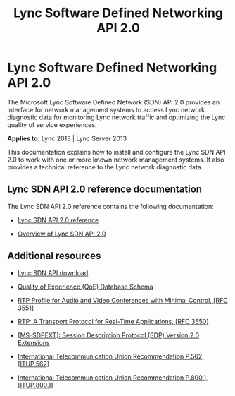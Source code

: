 ﻿---
title: Lync Software Defined Networking API 2.0
TOCTitle: Lync Software Defined Networking API 2.0
ms:assetid: 500a5ede-a425-4c72-909b-35e3dca08292
ms:mtpsurl: https://msdn.microsoft.com/en-us/library/Dn387071(v=office.15)
ms:contentKeyID: 56685840
ms.date: 07/24/2014
mtps_version: v=office.15
---

# Lync Software Defined Networking API 2.0

The Microsoft Lync Software Defined Network (SDN) API 2.0 provides an interface for network management systems to access Lync network diagnostic data for monitoring Lync network traffic and optimizing the Lync quality of service experiences.


**Applies to:** Lync 2013 | Lync Server 2013

This documentation explains how to install and configure the Lync SDN API 2.0 to work with one or more known network management systems. It also provides a technical reference to the Lync network diagnostic data.

## Lync SDN API 2.0 reference documentation

The Lync SDN API 2.0 reference contains the following documentation:

  - [Lync SDN API 2.0 reference](lync-sdn-api-2-0-reference.md)

  - [Overview of Lync SDN API 2.0](overview-of-lync-sdn-api-2-0.md)

## Additional resources

  - [Lync SDN API download](http://www.microsoft.com/en-us/download/details.aspx?id=39714)

  - [Quality of Experience (QoE) Database Schema](http://technet.microsoft.com/en-us/library/gg398687.aspx)

  - [RTP Profile for Audio and Video Conferences with Minimal Control, \[RFC 3551\]](http://www.ietf.org/rfc/rfc3551.txt)

  - [RTP: A Transport Protocol for Real-Time Applications, \[RFC 3550\]](http://www.ietf.org/rfc/rfc3550.txt)

  - [\[MS-SDPEXT\]: Session Description Protocol (SDP) Version 2.0 Extensions](http://msdn.microsoft.com/en-us/library/cc431514\(v=office.12\).aspx)

  - [International Telecommunication Union Recommendation P.562, \[ITUP.562\]](http://www.itu.int/rec/t-rec-p.562-200405-i/en\))

  - [International Telecommunication Union Recommendation P.800.1, \[ITUP.800.1\]](http://www.itu.int/rec/t-rec-p.800.1-200607-i/en)

